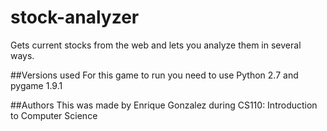 stock-analyzer
==============

Gets current stocks from the web and lets you analyze them in several ways.

##Versions used
For this game to run you need to use Python 2.7 and pygame 1.9.1

##Authors
This was made by Enrique Gonzalez during CS110: Introduction to Computer Science

